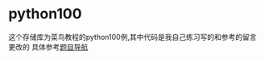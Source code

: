 # python100
这个存储库为菜鸟教程的python100例,其中代码是我自己练习写的和参考的留言更改的
具体参考<a href = 'https://github.com/guogander/python100/blob/main/00_100%E4%BE%8B%E5%AF%BC%E8%88%AA.md'>题目导航</a>
